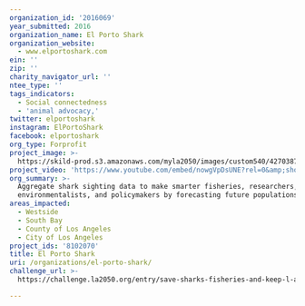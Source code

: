 ```yaml
---
organization_id: '2016069'
year_submitted: 2016
organization_name: El Porto Shark
organization_website:
  - www.elportoshark.com
ein: ''
zip: ''
charity_navigator_url: ''
ntee_type: ''
tags_indicators:
  - Social connectedness
  - 'animal advocacy,'
twitter: elportoshark
instagram: ElPortoShark
facebook: elportoshark
org_type: Forprofit
project_image: >-
  https://skild-prod.s3.amazonaws.com/myla2050/images/custom540/4270387955741-team88.png
project_video: 'https://www.youtube.com/embed/nowgVpDsUNE?rel=0&amp;showinfo=0'
org_summary: >-
  Aggregate shark sighting data to make smarter fisheries, researchers,
  environmentalists, and policymakers by forecasting future populations.
areas_impacted:
  - Westside
  - South Bay
  - County of Los Angeles
  - City of Los Angeles
project_ids: '8102070'
title: El Porto Shark
uri: /organizations/el-porto-shark/
challenge_url: >-
  https://challenge.la2050.org/entry/save-sharks-fisheries-and-keep-l-a-weather-nice!

---
```

